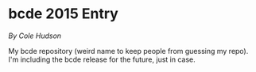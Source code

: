 bcde 2015 Entry
=================

<i>By Cole Hudson</i>

My bcde repository (weird name to keep people from guessing my repo).
I'm including the bcde release for the future, just in case.
